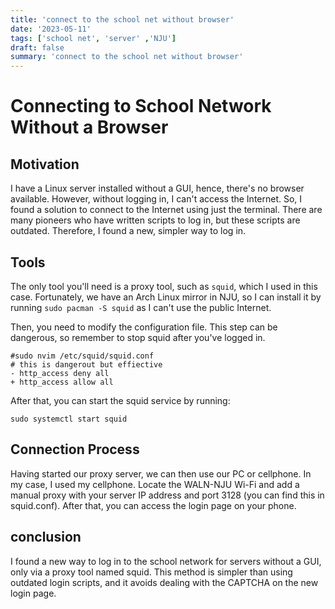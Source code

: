 ```yaml
---
title: 'connect to the school net without browser'
date: '2023-05-11'
tags: ['school net', 'server' ,'NJU']
draft: false
summary: 'connect to the school net without browser'
---
```


# Connecting to School Network Without a Browser

## Motivation

I have a Linux server installed without a GUI, hence, there's no browser available. However, without logging in, I can't access the Internet. So, I found a solution to connect to the Internet using just the terminal. There are many pioneers who have written scripts to log in, but these scripts are outdated. Therefore, I found a new, simpler way to log in.

## Tools

The only tool you'll need is a proxy tool, such as `squid`, which I used in this case. Fortunately, we have an Arch Linux mirror in NJU, so I can install it by running `sudo pacman -S squid` as I can't use the public Internet.

Then, you need to modify the configuration file. This step can be dangerous, so remember to stop squid after you've logged in.

```code
#sudo nvim /etc/squid/squid.conf
# this is dangerout but effiective
- http_access deny all
+ http_access allow all
```

After that, you can start the squid service by running:

```shell
sudo systemctl start squid
```

## Connection Process

Having started our proxy server, we can then use our PC or cellphone. In my case, I used my cellphone. Locate the WALN-NJU Wi-Fi and add a manual proxy with your server IP address and port 3128 (you can find this in squid.conf). After that, you can access the login page on your phone.

## conclusion

I found a new way to log in to the school network for servers without a GUI, only via a proxy tool named squid. This method is simpler than using outdated login scripts, and it avoids dealing with the CAPTCHA on the new login page.

